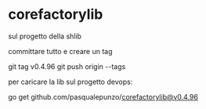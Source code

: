 # corefactorylib

sul progetto della shlib

committare tutto e creare un tag

git tag v0.4.96
git push origin --tags

per caricare la lib sul progetto devops:

go get github.com/pasqualepunzo/corefactorylib@v0.4.96